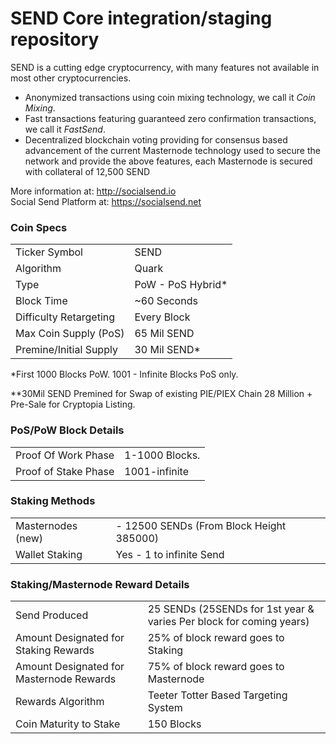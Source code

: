 SEND Core integration/staging repository
=====================================

SEND is a cutting edge cryptocurrency, with many features not available in most other cryptocurrencies.
- Anonymized transactions using coin mixing technology, we call it _Coin Mixing_.
- Fast transactions featuring guaranteed zero confirmation transactions, we call it _FastSend_.
- Decentralized blockchain voting providing for consensus based advancement of the current Masternode technology used to secure the network and provide the above features, each Masternode is secured
with collateral of 12,500 SEND

More information at: http://socialsend.io <br />
Social Send Platform at: https://socialsend.net

### Coin Specs
<table>
	<tr>
		<td>Ticker Symbol</td><td>SEND</td>
	</tr>
	<tr>
		<td>Algorithm</td><td>Quark</td>
	</tr>
	<tr>
		<td>Type</td><td>PoW - PoS Hybrid*</td>
	</tr>
	<tr>
		<td>Block Time</td><td>~60 Seconds</td>
	</tr>
	<tr>
		<td>Difficulty Retargeting</td><td>Every Block</td>
	</tr>
	<tr>
		<td>Max Coin Supply (PoS)</td><td>65 Mil SEND</td>
	</tr>
	<tr>
		<td>Premine/Initial Supply</td><td>30 Mil SEND*</td>
	</tr>
</table>

*First 1000 Blocks PoW. 1001 - Infinite Blocks PoS only.

**30Mil SEND Premined for Swap of existing PIE/PIEX Chain 28 Million + Pre-Sale for Cryptopia Listing. 

### PoS/PoW Block Details
<table>
	<tr>
		<td>Proof Of Work Phase</td><td>1-1000 Blocks.</td>
	</tr>
	<tr>
		<td>Proof of Stake Phase</td><td>1001-infinite</td>
	</tr>
</table>

### Staking Methods
<table>
	<tr>
		<td>Masternodes (new)</td><td> - 12500 SENDs (From Block Height 385000) </td>
	</tr>
	<tr>
		<td>Wallet Staking</td><td>Yes - 1 to infinite Send</td>
	</tr>
</table>

### Staking/Masternode Reward Details
<table>
	<tr>
		<td>Send Produced</td><td>25 SENDs (25SENDs for 1st year & varies Per block for coming years)</td>
	</tr>
	<tr>
		<td>Amount Designated for Staking Rewards</td>
		<td>25% of block reward goes to Staking</td>
	</tr>
	<tr>
		<td>Amount Designated for Masternode Rewards</td>
		<td>75% of block reward goes to Masternode</td>
	</tr>
	<tr>
		<td>Rewards Algorithm</td><td>Teeter Totter Based Targeting System</td>
	</tr>
	<tr>
		<td>Coin Maturity to Stake</td><td>150 Blocks</td>
	</tr>
</table>
